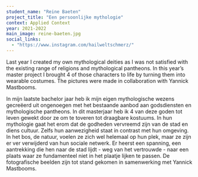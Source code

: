 ```yaml
---
student_name: "Reine Baeten"
project_title: "Een persoonlijke mythologie"
context: Applied Context
year: 2021-2022
main_image: reine-baeten.jpg
social_links:
  - "https://www.instagram.com/hailweltschmerz/"
---
```

Last year I created my own mythological deities as I was not satisfied with the existing range of religions and mythological pantheons. In this year’s master project I brought 4 of those characters to life by turning them into wearable costumes. The pictures were made in collaboration with Yannick Mastbooms.

In mijn laatste bachelor jaar heb ik mijn eigen mythologische wezens gecreëerd uit ongenoegen met het bestaande aanbod aan godsdiensten en mythologische pantheons. In dit masterjaar heb ik 4 van deze goden tot leven gewekt door ze om te toveren tot draagbare kostuums. In hun mythologie gaat het erom dat de godheden vervreemd zijn van de stad en diens cultuur. Zelfs hun aanwezigheid staat in contrast met hun omgeving. In het bos, de natuur, voelen ze zich wel helemaal op hun plek, maar ze zijn er ver verwijderd van hun sociale netwerk. Er heerst een spanning, een aantrekking die hen naar de stad lijdt - weg van het vertrouwde - naar een plaats waar ze fundamenteel niet in het plaatje lijken te passen. De fotografische beelden zijn tot stand gekomen in samenwerking met Yannick Mastbooms. 